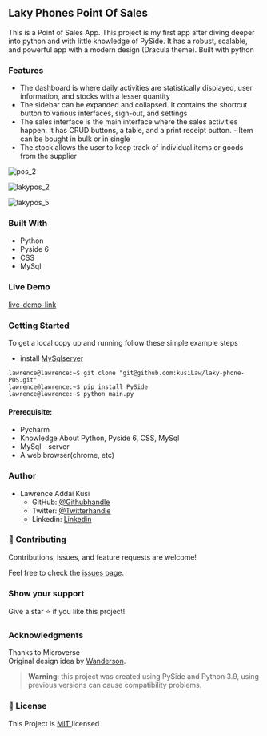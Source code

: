 
## Laky Phones Point Of Sales
This is a Point of Sales App. This project is my first app after diving deeper into python and with little knowledge of PySide. It has a robust, scalable, and powerful app with a modern design (Dracula theme). Built with python

### Features
- The dashboard is where daily activities are statistically displayed, user information, and stocks with a lesser quantity
- The sidebar can be expanded and collapsed. It contains the shortcut button to various interfaces, sign-out, and settings 
- The sales interface is the main interface where the sales activities happen. It has CRUD buttons, a table, and a print receipt button. - Item can be bought in bulk or in single
- The stock allows the user to keep track of individual items or goods from the supplier

![pos_2](https://github.com/kusiLaw/laky-phone-POS/assets/52538840/7f28bb22-96c7-46a9-b47f-8daabcba095b)

![lakypos_2](https://github.com/kusiLaw/laky-phone-POS/assets/52538840/86e84866-850a-4c5b-aad7-4f9f4502b1c7)

![lakypos_5](https://github.com/kusiLaw/laky-phone-POS/assets/52538840/3f429509-5e87-425e-a10f-a1ea4003c423)


### Built With
- Python
- Pyside 6
- CSS
- MySql

### Live Demo
[live-demo-link](https://lakypos-web.vercel.app/)



### Getting Started 
To get a local copy up and running follow these simple example steps
- install [MySqlserver](https://dev.mysql.com/downloads/installer/)
```console
lawrence@lawrence:~$ git clone "git@github.com:kusiLaw/laky-phone-POS.git"
lawrence@lawrence:~$ pip install PySide
lawrence@lawrence:~$ python main.py
```


#### Prerequisite:  
  - Pycharm  
  - Knowledge About Python, Pyside 6, CSS, MySql
  - MySql - server
  - A web browser(chrome, etc)


### Author
- Lawrence Addai Kusi
  - GitHub: [@Githubhandle](https://github.com/kusiLaw)
  - Twitter: [@Twitterhandle](https://twitter.com/kusilaw)
  - Linkedin: [Linkedin](https://www.linkedin.com/in/lawrence-kusi-55a662104)


### :handshake: Contributing
Contributions, issues, and feature requests are welcome! 

Feel free to check the [issues page]().

### Show your support
Give a star :star: if you like this project!


### Acknowledgments
Thanks to Microverse \
Original design idea by [Wanderson]([https://www.behance.net/gallery/29845175/CC-Global-Summit-2015](https://www.patreon.com/WandersonIsMyName)).

> **Warning**: this project was created using PySide and Python 3.9, using previous versions can cause compatibility problems.

### 📝 License
This Project is <a href ="https://opensource.org/licenses/MIT">MIT </a> licensed


